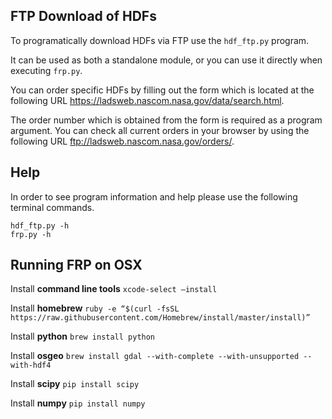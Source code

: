 ## FTP Download of HDFs

To programatically download HDFs via FTP use the `hdf_ftp.py` program.
 
It can be used as both a standalone module, or you can use it directly when executing `frp.py`. 

You can order specific HDFs by filling out the form which is located at the following URL <https://ladsweb.nascom.nasa.gov/data/search.html>.

The order number which is obtained from the form is required as a program argument. You can check all current orders in your browser by using the following URL <ftp://ladsweb.nascom.nasa.gov/orders/>.

## Help

In order to see program information and help please use the following terminal commands.

    hdf_ftp.py -h
    frp.py -h

## Running FRP on OSX

Install **command line tools** `xcode-select –install`

Install **homebrew** `ruby -e “$(curl -fsSL https://raw.githubusercontent.com/Homebrew/install/master/install)”`

Install **python** `brew install python`

Install **osgeo** `brew install gdal --with-complete --with-unsupported --with-hdf4`

Install **scipy** `pip install scipy`

Install **numpy** `pip install numpy`
